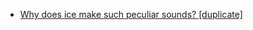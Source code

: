 * [Why does ice make such peculiar sounds? [duplicate]](https://physics.stackexchange.com/questions/534847/why-does-ice-make-such-peculiar-sounds)
